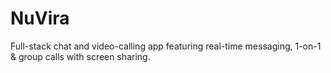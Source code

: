 # NuVira
 Full-stack chat and video-calling app featuring real-time messaging, 1-on-1 &amp; group calls with screen sharing.
